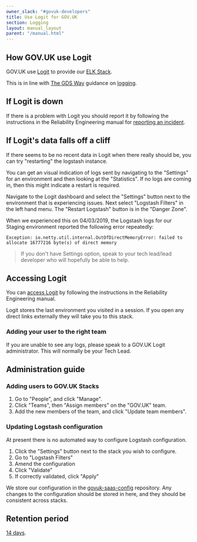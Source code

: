 ```yaml
---
owner_slack: "#govuk-developers"
title: Use Logit for GOV.UK
section: Logging
layout: manual_layout
parent: "/manual.html"
---
```


## How GOV.UK use Logit

GOV.UK use [Logit](https://logit.io) to provide our
[ELK Stack](https://www.elastic.co/webinars/introduction-elk-stack).

This is in line with [The GDS Way](https://gds-way.cloudapps.digital/) guidance
on [logging](https://gds-way.cloudapps.digital/standards/logging.html).

## If Logit is down

If there is a problem with Logit you should report it by following the
instructions in the Reliability Engineering manual for [reporting an incident](https://reliability-engineering.cloudapps.digital/logging.html#logit-incident-management).

## If Logit's data falls off a cliff

If there seems to be no recent data in Logit when there really should be, you can try "restarting" the logstash instance.

You can get an visual indication of logs sent by navigating to the "Settings" for an environment and then looking at the "Statistics". If no logs are coming in, then this might indicate a restart is required.

Navigate to the Logit dashboard and select the "Settings" button next to the environment that is experiencing issues. Next select "Logstash Filters" in the left hand menu. The "Restart Logstash" button is in the "Danger Zone".

When we experienced this on 04/03/2019, the Logstash logs for our Staging environment reported the following error repeatedly:

```
Exception: io.netty.util.internal.OutOfDirectMemoryError: failed to allocate 16777216 byte(s) of direct memory
```

> If you don't have Settings option, speak to your tech lead/lead developer who will hopefully be able to help.

## Accessing Logit

You can [access Logit](https://reliability-engineering.cloudapps.digital/logging.html#get-started-with-logit) by following the instructions in the Reliability Engineering manual.

Logit stores the last environment you visited in a session. If you open any
direct links externally they will take you to this stack.

### Adding your user to the right team

If you are unable to see any logs, please speak to a GOV.UK Logit administrator.
This will normally be your Tech Lead.

## Administration guide

### Adding users to GOV.UK Stacks

1. Go to "People", and click "Manage".
2. Click "Teams", then "Assign members" on the "GOV.UK" team.
3. Add the new members of the team, and click "Update team members".

### Updating Logstash configuration

At present there is no automated way to configure Logstash configuration.

1. Click the "Settings" button next to the stack you wish to configure.
2. Go to "Logstash Filters"
3. Amend the configuration
4. Click "Validate"
5. If correctly validated, click "Apply"

We store our configuration in the [govuk-saas-config](https://github.com/alphagov/govuk-saas-config)
repository. Any changes to the configuration should be stored in here, and they
should be consistent across stacks.

## Retention period

[14 days](https://dashboard.logit.io/a/1c6b2316-16e2-4ca5-a3df-ff18631b0e74/s/2dd89c13-a0ed-4743-9440-825e2e52329e).
